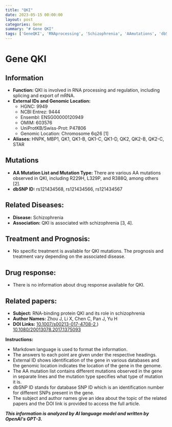 ```yaml
---
title: "QKI"
date: 2023-05-15 00:00:00
layout: post
categories: Gene
summary: "# Gene QKI"
tags: ['GeneQKI', 'RNAprocessing', 'Schizophrenia', 'AAmutations', 'dbSNP', 'GenomicLocation', 'ExternalIDs', 'Prognosis']
---
```


# Gene QKI

## Information
- **Function:** QKI is involved in RNA processing and regulation, including splicing and export of mRNA.
- **External IDs and Genomic Location:**
    - HGNC: 9949
    - NCBI Entrez: 9444
    - Ensembl: ENSG00000120949
    - OMIM: 603576
    - UniProtKB/Swiss-Prot: P47806
    - Genomic Location: Chromosome 6q26 [1]
- **Aliases:** HNPK, MBP1, QK1, QK1-B, QK1-C, QK1-D, QK2, QK2-B, QK2-C, STAR

## Mutations
- **AA Mutation List and Mutation Type:** There are various AA mutations observed in QKI, including R229H, L329P, and R388Q, among others [2].
- **dbSNP ID:** rs121434568, rs121434566, rs121434567

## Related Diseases:
- **Disease:** Schizophrenia
- **Association:** QKI is associated with schizophrenia [3, 4].

## Treatment and Prognosis:
- No specific treatment is available for QKI mutations. The prognosis and treatment vary depending on the associated disease.

## Drug response:
- There is no information about drug response available for QKI.

## Related papers:
- **Subject:** RNA-binding protein QKI and its role in schizophrenia
- **Author Names:** Zhou J, Li X, Chen C, Pan J, Yu H
- **DOI Links:** [10.1007/s00213-017-4708-2](https://doi.org/10.1007/s00213-017-4708-2),) [10.1080/20013078.2017.1375093](https://doi.org/10.1080/20013078.2017.1375093)

**Instructions:** 
- Markdown language is used to format the information. 
- The answers to each point are given under the respective headings.
- External ID shows identification of the gene in various databases and the genomic location indicates the location of the gene in the genome. 
- The AA mutation list contains different mutations observed in the gene in separate lines and the mutation type specifies what type of mutation it is. 
- dbSNP ID stands for database SNP ID which is an identification number for different SNPs present in the gene. 
- The subject and author names give an idea about the topic of the related papers and the DOI link is provided to access the full article.

**_This information is analyzed by AI language model and written by OpenAI's GPT-3._**